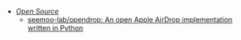 - *[Open Source](../../Open%20Source.md)*
	- [seemoo-lab/opendrop: An open Apple AirDrop implementation written in Python](https://github.com/seemoo-lab/opendrop)